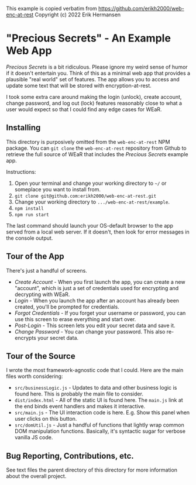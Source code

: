 This example is copied verbatim from https://github.com/erikh2000/web-enc-at-rest
Copyright (c) 2022 Erik Hermansen

# "Precious Secrets" - An Example Web App

_Precious Secrets_ is a bit ridiculous. Please ignore my weird sense of humor if it doesn't entertain you. Think of this as a minimal web app that provides a plausible "real world" set of features. The app allows you to access and update some text that will be stored with encryption-at-rest. 

I took some extra care around making the login (unlock), create account, change password, and log out (lock) features reasonably close to what a user would expect so that I could find any edge cases for WEaR. 

## Installing

This directory is purposively omitted from the `web-enc-at-rest` NPM package. You can `git clone` the `web-enc-at-rest` repository from Github to retrieve the full source of WEaR that includes the _Precious Secrets_ example app.

Instructions:
1. Open your terminal and change your working directory to `~/` or someplace you want to install from.
2. `git clone git@github.com:erikh2000/web-enc-at-rest.git`
3. Change your working directory to `.../web-enc-at-rest/example`.
4. `npm install`
5. `npm run start`

The last command should launch your OS-default browser to the app served from a local web server. If it doesn't, then look for error messages in the console output.

## Tour of the App

There's just a handful of screens.

* *Create Account* - When you first launch the app, you can create a new "account", which is just a set of credentials used for encrypting and decrypting with WEaR.
* *Login* - When you launch the app after an account has already been created, you'll be prompted for credentials.
* *Forgot Credentials* - If you forget your username or password, you can use this screen to erase everything and start over.
* *Post-Login* - This screen lets you edit your secret data and save it.
* *Change Password* - You can change your password. This also re-encrypts your secret data.

## Tour of the Source

I wrote the most framework-agnostic code that I could. Here are the main files worth considering:

* `src/businessLogic.js` - Updates to data and other business logic is found here. This is probably the main file to consider.
* `dist/index.html` - All of the static UI is found here. The `main.js` link at the end binds event handlers and makes it interactive.
* `src/main.js` - The UI interaction code is here. E.g. Show this panel when user clicks on this button.
* `src/domUtil.js` - Just a handful of functions that lightly wrap common DOM manipulation functions. Basically, it's syntactic sugar for verbose vanilla JS code.

## Bug Reporting, Contributions, etc.

See text files the parent directory of this directory for more information about the overall project.